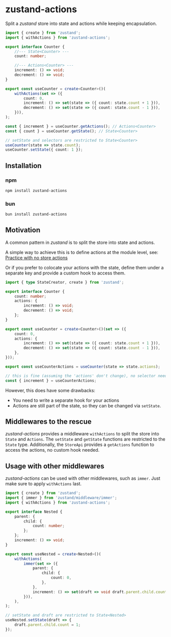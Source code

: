 # zustand-actions

Split a _zustand_ store into state and actions while keeping encapsulation.

```typescript
import { create } from 'zustand';
import { withActions } from 'zustand-actions';

export interface Counter {
    //--- State<Counter> ---
    count: number;

    //--- Actions<Counter> ---
    increment: () => void;
    decrement: () => void;
}

export const useCounter = create<Counter>()(
    withActions(set => ({
        count: 0,
        increment: () => set(state => ({ count: state.count + 1 })),
        decrement: () => set(state => ({ count: state.count - 1 })),
    })),
);

const { increment } = useCounter.getActions(); // Actions<Counter>
const { count } = useCounter.getState(); // State<Counter>

// setState and selectors are restricted to State<Counter>
useCounter(state => state.count);
useCounter.setState({ count: 1 });
```

## Installation

### npm

```bash
npm install zustand-actions
```

### bun

```bash
bun install zustand-actions
```

## Motivation

A common pattern in _zustand_ is to split the store into state and actions.

A simple way to achieve this is to define actions at the module level, see: [Practice with no store actions](https://docs.pmnd.rs/zustand/guides/practice-with-no-store-actions)

Or if you prefer to colocate your actions with the state, define them under a separate key and provide a custom hook to access them.

```typescript
import { type StateCreator, create } from 'zustand';

export interface Counter {
    count: number;
    actions: {
        increment: () => void;
        decrement: () => void;
    };
}

export const useCounter = create<Counter>()(set => ({
    count: 0,
    actions: {
        increment: () => set(state => ({ count: state.count + 1 })),
        decrement: () => set(state => ({ count: state.count - 1 })),
    },
}));

export const useCounterActions = useCounter(state => state.actions);

// this is fine (assuming the 'actions' don't change), no selector needed
const { increment } = useCounterActions;
```

However, this does have some drawbacks:

-   You need to write a separate hook for your actions
-   Actions are still part of the state, so they can be changed via `setState`.

## Middlewares to the rescue

_zustand-actions_ provides a middleware `withActions` to split the store into `State` and `Actions`.
The `setState` and `getState` functions are restricted to the `State` type.
Additionally, the `StoreApi` provides a `getActions` function to access the actions, no custom hook needed.

## Usage with other middlewares

_zustand-actions_ can be used with other middlewares, such as `immer`.
Just make sure to apply `withActions` last.

```typescript
import { create } from 'zustand';
import { immer } from 'zustand/middleware/immer';
import { withActions } from 'zustand-actions';

export interface Nested {
    parent: {
        child: {
            count: number;
        };
    };
    increment: () => void;
}

export const useNested = create<Nested>()(
    withActions(
        immer(set => ({
            parent: {
                child: {
                    count: 0,
                },
            },
            increment: () => set(draft => void draft.parent.child.count++),
        })),
    ),
);

// setState and draft are restricted to State<Nested>
useNested.setState(draft => {
    draft.parent.child.count = 1;
});
```
